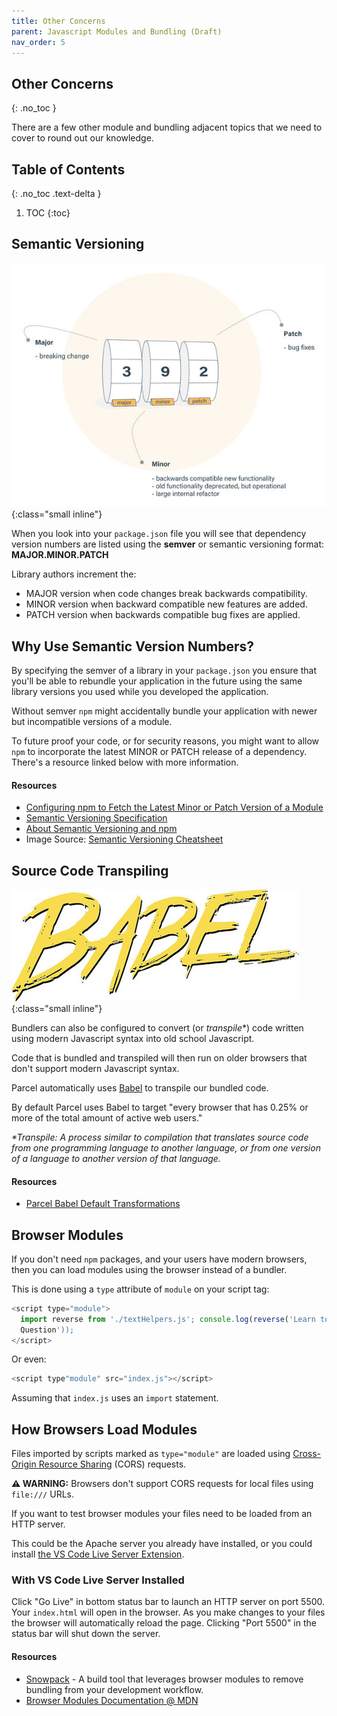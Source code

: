 ```yaml
---
title: Other Concerns
parent: Javascript Modules and Bundling (Draft)
nav_order: 5
---
```


<!--prettier-ignore-start-->
## Other Concerns 
{: .no_toc }

There are a few other module and bundling adjacent topics that we need to cover to round out our knowledge.

## Table of Contents
{: .no_toc .text-delta }  

1. TOC
{:toc}

<!--prettier-ignore-end-->

## Semantic Versioning

![Semantic Versioning](wheelbarrel-no-tilde-caret-white-bg-w1000.jpg){:class="small inline"}

When you look into your `package.json` file you will see that dependency version numbers are listed using the **semver** or semantic versioning format: **MAJOR.MINOR.PATCH**

Library authors increment the:

- MAJOR version when code changes break backwards compatibility.
- MINOR version when backward compatible new features are added.
- PATCH version when backwards compatible bug fixes are applied.

## Why Use Semantic Version Numbers?

By specifying the semver of a library in your `package.json` you ensure that you'll be able to rebundle your application in the future using the same library versions you used while you developed the application.

Without semver `npm` might accidentally bundle your application with newer but incompatible versions of a module.

To future proof your code, or for security reasons, you might want to allow `npm` to incorporate the latest MINOR or PATCH release of a dependency. There's a resource linked below with more information.

#### Resources

- [Configuring npm to Fetch the Latest Minor or Patch Version of a Module](https://stackoverflow.com/questions/22343224/whats-the-difference-between-tilde-and-caret-in-package-json)
- [Semantic Versioning Specification](https://semver.org/)
- [About Semantic Versioning and npm](https://docs.npmjs.com/about-semantic-versioning)
- Image Source: [Semantic Versioning Cheatsheet](https://bytearcher.com/goodies/semantic-versioning-cheatsheet/)

## Source Code Transpiling

![Transpiling](babel.jpg){:class="small inline"}

Bundlers can also be configured to convert (or _transpile_\*) code written using modern Javascript syntax into old school Javascript.

Code that is bundled and transpiled will then run on older browsers that don't support modern Javascript syntax.

Parcel automatically uses [Babel](https://babeljs.io/) to transpile our bundled code.

By default Parcel uses Babel to target "every browser that has 0.25% or more of the total amount of active web users."

_\*Transpile: A process similar to compilation that translates source code from one programming language to another language, or from one version of a language to another version of that language._

#### Resources

- [Parcel Babel Default Transformations](https://parceljs.org/javascript.html#default-babel-transforms)

## Browser Modules

If you don't need `npm` packages, and your users have modern browsers, then you can load modules using the browser instead of a bundler.

This is done using a `type` attribute of `module` on your script tag:

```javascript
<script type="module">
  import reverse from './textHelpers.js'; console.log(reverse('Learn to
  Question'));
</script>
```

Or even:

```javascript
<script type"module" src="index.js"></script>
```

Assuming that `index.js` uses an `import` statement.

## How Browsers Load Modules

Files imported by scripts marked as `type="module"` are loaded using [Cross-Origin Resource Sharing](https://developer.mozilla.org/en-US/docs/Web/HTTP/CORS) (CORS) requests.

**⚠️ WARNING:** Browsers don't support CORS requests for local files using `file:///` URLs.

If you want to test browser modules your files need to be loaded from an HTTP server.

This could be the Apache server you already have installed, or you could install [the VS Code Live Server Extension](https://marketplace.visualstudio.com/items?itemName=ritwickdey.LiveServer).

### With VS Code Live Server Installed

Click "Go Live" in bottom status bar to launch an HTTP server on port 5500. Your `index.html` will open in the browser. As you make changes to your files the browser will automatically reload the page. Clicking "Port 5500" in the status bar will shut down the server.

#### Resources

- [Snowpack](https://www.snowpack.dev) - A build tool that leverages browser modules to remove bundling from your development workflow.
- [Browser Modules Documentation @ MDN](https://developer.mozilla.org/en-US/docs/Web/JavaScript/Guide/Modules)
